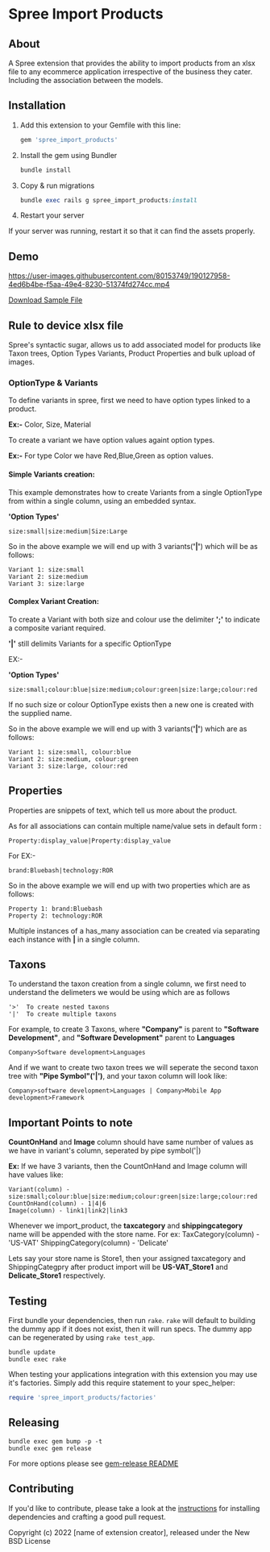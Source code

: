 # Spree Import Products

## About

A Spree extension that provides the ability to import products from an xlsx file to any ecommerce application irrespective of the business they cater. Including the association between the models.

## Installation

1. Add this extension to your Gemfile with this line:

    ```ruby
    gem 'spree_import_products'
    ```

2. Install the gem using Bundler

    ```ruby
    bundle install
    ```

3. Copy & run migrations

    ```ruby
    bundle exec rails g spree_import_products:install
    ```

4. Restart your server

  If your server was running, restart it so that it can find the assets properly.
  
## Demo



https://user-images.githubusercontent.com/80153749/190127958-4ed6b4be-f5aa-49e4-8230-51374fd274cc.mp4

[Download Sample File](https://github.com/spree-edge/spree_import_products/files/9565883/sample.xlsx)


## Rule to device xlsx file

Spree's syntactic sugar, allows us to add associated model for products like Taxon trees, Option Types Variants, Product Properties and bulk upload of images.

### OptionType & Variants

To define variants in spree, first we need to have option types linked to a product.

**Ex:-** Color, Size, Material

To create a variant we have option values againt option types.

**Ex:-** For type Color we have Red,Blue,Green as option values.

#### Simple Variants creation:

This example demonstrates how to create Variants from a single OptionType from within a single column, using an embedded syntax. 

**'Option Types'**

    size:small|size:medium|Size:Large

So in the above example we will end up with 3 variants(**'|'**) which will be as follows:

    Variant 1: size:small
    Variant 2: size:medium
    Variant 3: size:large


#### Complex Variant Creation: 

To create a Variant with both size and colour use the delimiter **';'** to indicate a composite variant required.

 **'|'** still delimits Variants for a specific OptionType

EX:- 

**'Option Types'**

    size:small;colour:blue|size:medium;colour:green|size:large;colour:red

If no such size or colour OptionType exists then a new one is created with the supplied name.

So in the above example we will end up with 3 variants(**'|'**) which are as follows:

    Variant 1: size:small, colour:blue
    Variant 2: size:medium, colour:green
    Variant 3: size:large, colour:red
 

## Properties

Properties are snippets of text, which tell us more about the product.

As for all associations can contain multiple name/value sets in default form :

    Property:display_value|Property:display_value

For EX:- 

    brand:Bluebash|technology:ROR

So in the above example we will end up with two properties which are as follows:

    Property 1: brand:Bluebash
    Property 2: technology:ROR

Multiple instances of a has_many association can be created via separating each instance with **|** in a single column.

## Taxons
To understand the taxon creation from a single column, we first need to understand the delimeters we would be using which are as follows

    '>'  To create nested taxons
    '|'  To create multiple taxons

For example, to create 3 Taxons, where **"Company"** is parent to **"Software Development"**, and **"Software Development"** parent to **Languages**

    Company>Software development>Languages

And if we want to create two taxon trees we will seperate the second taxon tree with **"Pipe Symbol"('|')**, and your taxon column will look like:

    Company>software development>Languages | Company>Mobile App development>Framework


## Important Points to note

**CountOnHand** and **Image** column should have same number of values as we have in variant's column, seperated by pipe symbol('|) 

**Ex:**
If we have 3 variants, then the CountOnHand and Image column will have values like:

    Variant(column) - size:small;colour:blue|size:medium;colour:green|size:large;colour:red
    CountOnHand(column) - 1|4|6
    Image(column) - link1|link2|link3
    
Whenever we import_product, the **taxcategory** and **shippingcategory** name will be appended with the store name.
For ex: 
    TaxCategory(column) - 'US-VAT'
    ShippingCategory(column) - 'Delicate'

Lets say your store name is Store1, then your assigned taxcategory and ShippingCategpry after product import will be **US-VAT_Store1** and **Delicate_Store1** respectively.


## Testing

First bundle your dependencies, then run `rake`. `rake` will default to building the dummy app if it does not exist, then it will run specs. The dummy app can be regenerated by using `rake test_app`.

```shell
bundle update
bundle exec rake
```

When testing your applications integration with this extension you may use it's factories.
Simply add this require statement to your spec_helper:

```ruby
require 'spree_import_products/factories'
```

## Releasing

```shell
bundle exec gem bump -p -t
bundle exec gem release
```

For more options please see [gem-release README](https://github.com/svenfuchs/gem-release)

## Contributing

If you'd like to contribute, please take a look at the
[instructions](CONTRIBUTING.md) for installing dependencies and crafting a good
pull request.

Copyright (c) 2022 [name of extension creator], released under the New BSD License
